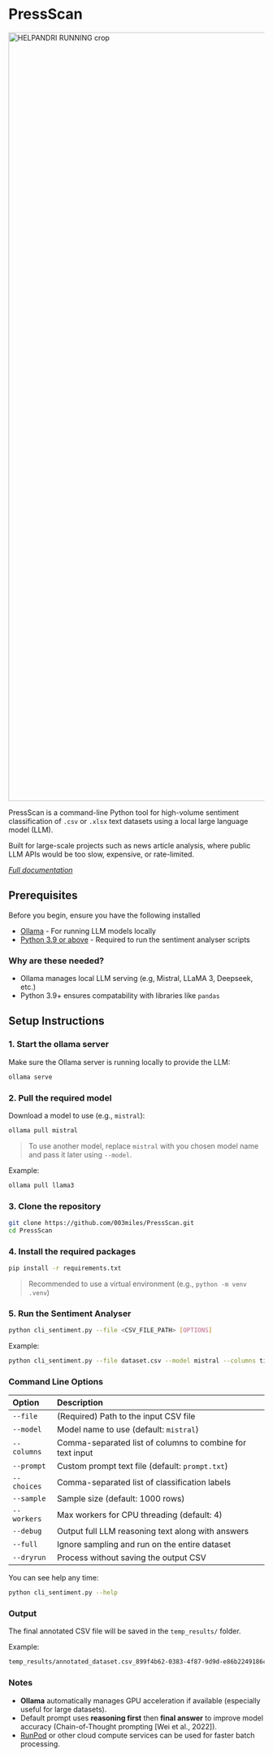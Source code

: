 # PressScan 
<img width="1512" alt="HELPANDRI RUNNING crop" src="https://github.com/user-attachments/assets/8c903cd7-6eca-47c9-97ae-bebbe4cd8526" />

PressScan is a command-line Python tool for high-volume sentiment classification of `.csv` or `.xlsx` text datasets using a local large language model (LLM).

Built for large-scale projects such as news article analysis, where public LLM APIs would be too slow, expensive, or rate-limited.

[*Full documentation*](https://github.com/003miles/PressScan/wiki)
## Prerequisites
Before you begin, ensure you have the following installed
- [Ollama](https://ollama.com/download) - For running LLM models locally
- [Python 3.9 or above](https://www.python.org/downloads/) - Required to run the sentiment analyser scripts
### Why are these needed?
- Ollama manages local LLM serving (e.g, Mistral, LLaMA 3, Deepseek, etc.)
- Python 3.9+ ensures compatability with libraries like `pandas`
## Setup Instructions
### 1. Start the ollama server
Make sure the Ollama server is running locally to provide the LLM:
```bash
ollama serve
```
### 2. Pull the required model
Download a model to use (e.g., `mistral`):
```bash
ollama pull mistral
```
> To use another model, replace `mistral` with you chosen model name and pass it later using `--model`.
 
Example:
```bash
ollama pull llama3
```
### 3. Clone the repository
```bash
git clone https://github.com/003miles/PressScan.git
cd PressScan
```
### 4. Install the required packages
```bash
pip install -r requirements.txt
```
> Recommended to use a virtual environment (e.g., `python -m venv .venv`)
### 5. Run the Sentiment Analyser
```bash
python cli_sentiment.py --file <CSV_FILE_PATH> [OPTIONS]
```
Example:
```bash
python cli_sentiment.py --file dataset.csv --model mistral --columns title,quotes --choices positive,negative,neutral,unrelated --sample 1000 --workers 8 --debug
```
### Command Line Options
| Option      | Description                                               |
|:------------|:----------------------------------------------------------|
| `--file`    | (Required) Path to the input CSV file                     |
| `--model`   | Model name to use (default: `mistral`)                    |
| `--columns` | Comma-separated list of columns to combine for text input |
| `--prompt`  | Custom prompt text file (default: `prompt.txt`)           |
| `--choices` | Comma-separated list of classification labels             |
| `--sample`  | Sample size (default: 1000 rows)                          |
| `--workers` | Max workers for CPU threading (default: 4)                |
| `--debug`   | Output full LLM reasoning text along with answers         |
| `--full`    | Ignore sampling and run on the entire dataset             |
| `--dryrun`  | Process without saving the output CSV                     |
You can see help any time:
```bash
python cli_sentiment.py --help
```
### Output
The final annotated CSV file will be saved in the `temp_results/` folder.

Example:
```bash
temp_results/annotated_dataset.csv_899f4b62-0383-4f87-9d9d-e86b2249186c.csv
```
### Notes
- **Ollama** automatically manages GPU acceleration if available (especially useful for large datasets).
- Default prompt uses **reasoning first** then **final answer** to improve model accuracy (Chain-of-Thought prompting [Wei et al., 2022]).
- [RunPod](https://runpod.io/) or other cloud compute services can be used for faster batch processing.

